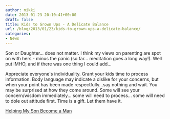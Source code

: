 ```yaml
---
author: nikki
date: 2013-01-23 20:10:41+00:00
draft: false
title: Kids to Grown Ups - A Delicate Balance
url: /blog/2013/01/23/kids-to-grown-ups-a-delicate-balance/
categories:
- News
---
```


Son or Daughter... does not matter. I think my views on parenting are spot on with hers - minus the panic (so far... meditation goes a long way!). Well put IMHO, and if there was one thing I could add...

Appreciate everyone's individuality. Grant your kids time to process information. Body language may indicate a dislike for your concerns, but when your point has been made respectfully...say nothing and wait. You may be surprised at how they come around. Some will see your concern/wisdom immediately... some will need to process... some will need to dole out attitude first. Time is a gift. Let them have it.

[Helping My Son Become a Man](http://www.yummymummyclub.ca/life/kids/helping-my-son-become-a-man)
